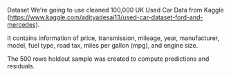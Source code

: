 Dataset
We're going to use cleaned 100,000 UK Used Car Data from Kaggle (https://www.kaggle.com/adityadesai13/used-car-dataset-ford-and-mercedes).

It contains information of price, transmission, mileage, year, manufacturer, model, fuel type, road tax, miles per gallon (mpg), and engine size.

The 500 rows holdout sample was created to compute predictions and residuals.

